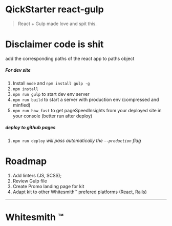 # QickStarter react-gulp
>React + Gulp made love and spit this.

# Disclaimer code is shit
add the corresponding paths of the react app to paths object

##### For dev site
1.  Install `node` and `npm install gulp -g`
1. `npm install`
1. `npm run gulp` to start dev env server
1. `npm run build` to start a server with production env (compressed and minfied)
1. `npm run how_fast` to get pageSpeedInsights from your deployed site in your console (better run after deploy)

##### deploy to github pages
1. `npm run deploy` *will pass automatically the `--production` flag*

# Roadmap
1. Add linters (JS, SCSS);
1. Review Gulp file
1. Create Promo landing page for kit
1. Adapt kit to other Whitesmith™ prefered platforms (React, Rails)

----
# Whitesmith ™